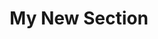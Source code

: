 ---
widget: blank
headless: true

# ... Put Your Section Options Here (title etc.) ...
title: My New Section
subtitle:
weight: 60  # section position on page
design:
  columns: '1'

---